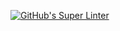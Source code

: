 [![GitHub's Super Linter](https://github.com/ICS20-Edward-McNamara/Unit2-03-HTML-UserInput/workflows/GitHub's%20Super%20Linter/badge.svg)](https://github.com/ICS20-Edward-McNamara/Unit2-03-HTML-UserInput/actions)